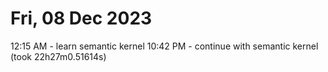 # Fri, 08 Dec 2023

12:15 AM - learn semantic kernel
10:42 PM - continue with semantic kernel (took 22h27m0.51614s)
